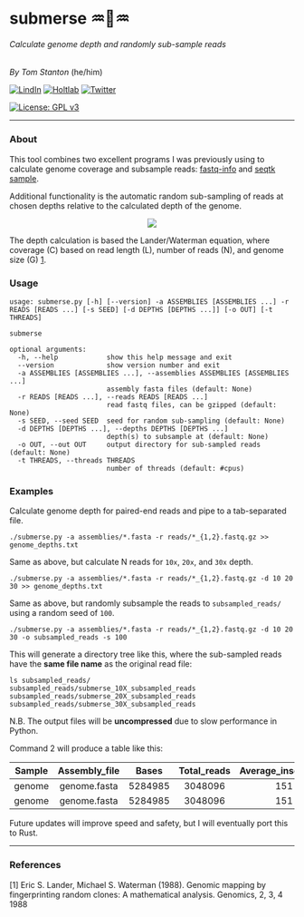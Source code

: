 # submerse :aquarius::dna::aquarius:
###### Calculate genome depth and randomly sub-sample reads


_By Tom Stanton_ (he/him)


[![LindIn](https://img.shields.io/badge/LinkedIn-0077B5?style=for-the-badge&logo=linkedin&logoColor=white)](https://uk.linkedin.com/in/tom-stanton-676556100)
[![Holtlab](https://img.shields.io/badge/-Holt%20Lab-black?style=for-the-badge&logo=square&logoColor=white)](https://holtlab.net)
[![Twitter](https://img.shields.io/badge/Twitter-1DA1F2?style=for-the-badge&logo=twitter&logoColor=white)](https://twitter.com/tomstantonmicro)

[![License: GPL v3](https://img.shields.io/badge/License-GPLv3-blue.svg)](https://www.gnu.org/licenses/gpl-3.0)


---
### About
This tool combines two excellent programs I was previously using to calculate
genome coverage and subsample reads: 
[fastq-info](https://github.com/raymondkiu/fastq-info) and 
[seqtk sample](https://github.com/lh3/seqtk).

Additional functionality is the automatic random sub-sampling of reads at 
chosen depths relative to the calculated depth of the genome.

<p align="center">
    <img src="https://render.githubusercontent.com/render/math?math=C = LN / G">
</p>

The depth calculation is based the Lander/Waterman equation, where coverage (C) based on read length (L), 
number of reads (N), and genome size (G) [1](#1).

### Usage
```commandline
usage: submerse.py [-h] [--version] -a ASSEMBLIES [ASSEMBLIES ...] -r READS [READS ...] [-s SEED] [-d DEPTHS [DEPTHS ...]] [-o OUT] [-t THREADS]

submerse

optional arguments:
  -h, --help            show this help message and exit
  --version             show version number and exit
  -a ASSEMBLIES [ASSEMBLIES ...], --assemblies ASSEMBLIES [ASSEMBLIES ...]
                        assembly fasta files (default: None)
  -r READS [READS ...], --reads READS [READS ...]
                        read fastq files, can be gzipped (default: None)
  -s SEED, --seed SEED  seed for random sub-sampling (default: None)
  -d DEPTHS [DEPTHS ...], --depths DEPTHS [DEPTHS ...]
                        depth(s) to subsample at (default: None)
  -o OUT, --out OUT     output directory for sub-sampled reads (default: None)
  -t THREADS, --threads THREADS
                        number of threads (default: #cpus)
```

### Examples
Calculate genome depth for paired-end reads and pipe to a tab-separated file.
```commandline
./submerse.py -a assemblies/*.fasta -r reads/*_{1,2}.fastq.gz >> genome_depths.txt
```
Same as above, but calculate N reads for ```10x```, ```20x```, and ```30x``` depth.
```commandline
./submerse.py -a assemblies/*.fasta -r reads/*_{1,2}.fastq.gz -d 10 20 30 >> genome_depths.txt
```
Same as above, but randomly subsample the reads to ```subsampled_reads/``` using a random seed of ```100```.
```commandline
./submerse.py -a assemblies/*.fasta -r reads/*_{1,2}.fastq.gz -d 10 20 30 -o subsampled_reads -s 100
```
This will generate a directory tree like this, where the sub-sampled reads have the **same file
name** as the original read file:

```
ls subsampled_reads/
subsampled_reads/submerse_10X_subsampled_reads
subsampled_reads/submerse_20X_subsampled_reads
subsampled_reads/submerse_30X_subsampled_reads
```
N.B. The output files will be **uncompressed** due to slow performance in  Python.

Command 2 will produce a table like this:

**Sample**|**Assembly\_file**|**Bases**|**Total\_reads**|**Average\_insert\_size**|**Depth**|   **Read\_file**   |**Insert\_size**|**N\_reads**|**N\_reads\_at\_10X\_depth**|**N\_reads\_at\_20X\_depth**|**N\_reads\_at\_30X\_depth**
:-----:|:-----:|:-----:|:-----:|:-----:|:-----:|:------------------:|:-----:|:-----:|:-----:|:-----:|:-----:
genome|genome.fasta|5284985|3048096|151|87|genome\_1.fastq.gz|151|1524048|175178|350356|525534
genome|genome.fasta|5284985|3048096|151|87|genome\_2.fastq.gz|151|1524048|175178|350356|525534

Future updates will improve speed and safety, but I will eventually port this to Rust.

---

### References
<a id="1">[1]</a>
Eric S. Lander, Michael S. Waterman (1988).
Genomic mapping by fingerprinting random clones: A mathematical analysis.
Genomics, 2, 3, 4 1988

[2]: http://twitter.com/tomstantonmicro
[2.1]: http://i.imgur.com/tXSoThF.png (twitter icon with padding)
[3]: http://www.github.com/tomdstanton
[3.1]: http://i.imgur.com/0o48UoR.png (github icon with padding)
[4]: mailto:tomdstanton@gmail.com?subject=[submerse]
[4.1]: https://i.imgur.com/vltiL8c.png
